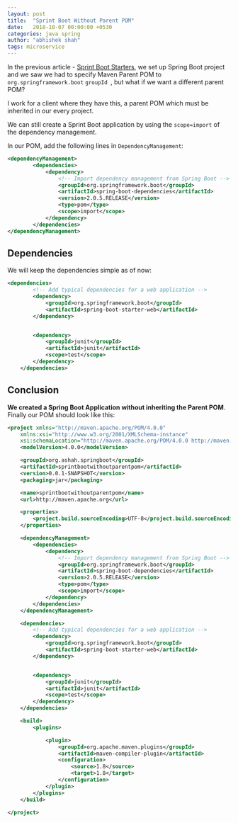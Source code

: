 ```yaml
---
layout: post
title:  "Sprint Boot Without Parent POM"
date:   2018-10-07 00:00:00 +0530
categories: java spring
author: "abhishek shah"
tags: microservice
---
```



In the previous article - [Sprint Boot Starters](https://abhishek-shah.org/java/spring/2018/10/06/spring-boot-starter.html), we set up Spring Boot project 
and we saw we had to specify Maven Parent POM to `org.springframework.boot` `groupId `, but what if we want a different parent POM? 

I work for a client where they have this, a parent POM which must be inherited in our every project. 

We can still create a Sprint Boot application by using the `scope=import` of the dependency management. 

In our POM, add the following lines in `DependencyManagement`:

```xml 
<dependencyManagement>
		<dependencies>
			<dependency>
				<!-- Import dependency management from Spring Boot -->
				<groupId>org.springframework.boot</groupId>
				<artifactId>spring-boot-dependencies</artifactId>
				<version>2.0.5.RELEASE</version>
				<type>pom</type>
				<scope>import</scope>
			</dependency>
		</dependencies>
</dependencyManagement>
```

## Dependencies 

We will keep the dependencies simple as of now: 

```xml
<dependencies>
		<!-- Add typical dependencies for a web application -->
		<dependency>
			<groupId>org.springframework.boot</groupId>
			<artifactId>spring-boot-starter-web</artifactId>
		</dependency>


		<dependency>
			<groupId>junit</groupId>
			<artifactId>junit</artifactId>
			<scope>test</scope>
		</dependency>
	</dependencies>
```

## Conclusion

**We created a Spring Boot Application without inheriting the Parent POM**. Finally our POM should look like this:

```xml
<project xmlns="http://maven.apache.org/POM/4.0.0"
	xmlns:xsi="http://www.w3.org/2001/XMLSchema-instance"
	xsi:schemaLocation="http://maven.apache.org/POM/4.0.0 http://maven.apache.org/xsd/maven-4.0.0.xsd">
	<modelVersion>4.0.0</modelVersion>

	<groupId>org.ashah.springboot</groupId>
	<artifactId>sprintbootwithoutparentpom</artifactId>
	<version>0.0.1-SNAPSHOT</version>
	<packaging>jar</packaging>

	<name>sprintbootwithoutparentpom</name>
	<url>http://maven.apache.org</url>

	<properties>
		<project.build.sourceEncoding>UTF-8</project.build.sourceEncoding>
	</properties>

	<dependencyManagement>
		<dependencies>
			<dependency>
				<!-- Import dependency management from Spring Boot -->
				<groupId>org.springframework.boot</groupId>
				<artifactId>spring-boot-dependencies</artifactId>
				<version>2.0.5.RELEASE</version>
				<type>pom</type>
				<scope>import</scope>
			</dependency>
		</dependencies>
	</dependencyManagement>

	<dependencies>
		<!-- Add typical dependencies for a web application -->
		<dependency>
			<groupId>org.springframework.boot</groupId>
			<artifactId>spring-boot-starter-web</artifactId>
		</dependency>


		<dependency>
			<groupId>junit</groupId>
			<artifactId>junit</artifactId>
			<scope>test</scope>
		</dependency>
	</dependencies>

	<build>
		<plugins>

			<plugin>
				<groupId>org.apache.maven.plugins</groupId>
				<artifactId>maven-compiler-plugin</artifactId>
				<configuration>
					<source>1.8</source>
					<target>1.8</target>
				</configuration>
			</plugin>
		</plugins>
	</build>

</project>
```

